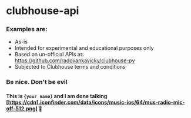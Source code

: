 # clubhouse-api

### Examples are:
- As-is
- Intended for experimental and educational purposes only
- Based on un-official APIs at: https://github.com/radovankavicky/clubhouse-py
- Subjected to Clubhouse terms and conditions

### Be nice. Don't be evil

#### This is `{your name}` and I am done talking [https://cdn1.iconfinder.com/data/icons/music-ios/64/mus-radio-mic-off-512.png] 🙂


